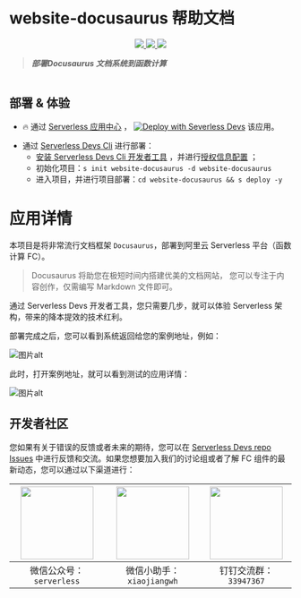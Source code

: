 # website-docusaurus 帮助文档



<p align="center" class="flex justify-center">
    <a href="https://www.serverless-devs.com" class="ml-1">
    <img src="http://editor.devsapp.cn/icon?package=website-docusaurus&type=packageType">
  </a>
  <a href="http://www.devsapp.cn/details.html?name=website-docusaurus" class="ml-1">
    <img src="http://editor.devsapp.cn/icon?package=website-docusaurus&type=packageVersion">
  </a>
  <a href="http://www.devsapp.cn/details.html?name=website-docusaurus" class="ml-1">
    <img src="http://editor.devsapp.cn/icon?package=website-docusaurus&type=packageDownload">
  </a>
</p>

<description>

> ***部署Docusaurus 文档系统到函数计算***

</description>

<table>



</table>

<codepre id="codepre">

</codepre>

<deploy>

## 部署 & 体验

<appcenter>

- :fire: 通过 [Serverless 应用中心](https://fcnext.console.aliyun.com/applications/create?template=website-docusaurus) ，
[![Deploy with Severless Devs](https://img.alicdn.com/imgextra/i1/O1CN01w5RFbX1v45s8TIXPz_!!6000000006118-55-tps-95-28.svg)](https://fcnext.console.aliyun.com/applications/create?template=website-docusaurus)  该应用。 

</appcenter>

- 通过 [Serverless Devs Cli](https://www.serverless-devs.com/serverless-devs/install) 进行部署：
    - [安装 Serverless Devs Cli 开发者工具](https://www.serverless-devs.com/serverless-devs/install) ，并进行[授权信息配置](https://www.serverless-devs.com/fc/config) ；
    - 初始化项目：`s init website-docusaurus -d website-docusaurus`   
    - 进入项目，并进行项目部署：`cd website-docusaurus && s deploy -y`

</deploy>

<appdetail id="flushContent">

# 应用详情

本项目是将非常流行文档框架 `Docusaurus`，部署到阿里云 Serverless 平台（函数计算 FC）。

> Docusaurus 将助您在极短时间内搭建优美的文档网站，
您可以专注于内容创作，仅需编写 Markdown 文件即可。

通过 Serverless Devs 开发者工具，您只需要几步，就可以体验 Serverless 架构，带来的降本提效的技术红利。

部署完成之后，您可以看到系统返回给您的案例地址，例如：

![图片alt](https://img.alicdn.com/imgextra/i1/O1CN012Y0F2A1uyb7mtWrQb_!!6000000006106-2-tps-1700-672.png)

此时，打开案例地址，就可以看到测试的应用详情：

![图片alt](https://img.alicdn.com/imgextra/i3/O1CN01SAgalQ1fW09cM1X7i_!!6000000004013-2-tps-1263-664.png)


</appdetail>

<devgroup>

## 开发者社区

您如果有关于错误的反馈或者未来的期待，您可以在 [Serverless Devs repo Issues](https://github.com/serverless-devs/serverless-devs/issues) 中进行反馈和交流。如果您想要加入我们的讨论组或者了解 FC 组件的最新动态，您可以通过以下渠道进行：

<p align="center">

| <img src="https://serverless-article-picture.oss-cn-hangzhou.aliyuncs.com/1635407298906_20211028074819117230.png" width="130px" > | <img src="https://serverless-article-picture.oss-cn-hangzhou.aliyuncs.com/1635407044136_20211028074404326599.png" width="130px" > | <img src="https://serverless-article-picture.oss-cn-hangzhou.aliyuncs.com/1635407252200_20211028074732517533.png" width="130px" > |
|--- | --- | --- |
| <center>微信公众号：`serverless`</center> | <center>微信小助手：`xiaojiangwh`</center> | <center>钉钉交流群：`33947367`</center> | 

</p>

</devgroup>
